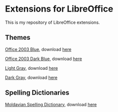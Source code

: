 # Extensions for LibreOffice

This is my repository of LibreOffice extensions.

## Themes

[Office 2003 Blue](Office2003Blue), download [here](Office2003Blue/Office2003Blue.oxt)

[Office 2003 Dark Blue](Office2003DarkBlue), download [here](Office2003DarkBlue/Office2003DarkBlue.oxt)

[Light Gray](LightGray), download [here](LightGray/LightGray.oxt)

[Dark Gray](DarkGray), download [here](DarkGray/DarkGray.oxt)

## Spelling Dictionaries

[Moldavian Spelling Dictionary](MoldavianDict), download [here](MoldavianDict/MoldavianDict.oxt)
